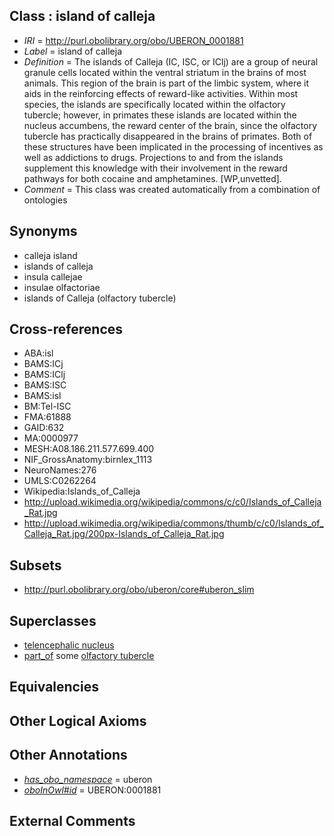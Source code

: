 
## Class : island of calleja

 * *IRI* = http://purl.obolibrary.org/obo/UBERON_0001881
 * *Label* = island of calleja
 * *Definition* = The islands of Calleja (IC, ISC, or IClj) are a group of neural granule cells located within the ventral striatum in the brains of most animals. This region of the brain is part of the limbic system, where it aids in the reinforcing effects of reward-like activities. Within most species, the islands are specifically located within the olfactory tubercle; however, in primates these islands are located within the nucleus accumbens, the reward center of the brain, since the olfactory tubercle has practically disappeared in the brains of primates. Both of these structures have been implicated in the processing of incentives as well as addictions to drugs. Projections to and from the islands supplement this knowledge with their involvement in the reward pathways for both cocaine and amphetamines. [WP,unvetted].
 * *Comment* = This class was created automatically from a combination of ontologies

## Synonyms

 * calleja island
 * islands of calleja
 * insula callejae
 * insulae olfactoriae
 * islands of Calleja (olfactory tubercle)

## Cross-references

 * ABA:isl
 * BAMS:ICj
 * BAMS:IClj
 * BAMS:ISC
 * BAMS:isl
 * BM:Tel-ISC
 * FMA:61888
 * GAID:632
 * MA:0000977
 * MESH:A08.186.211.577.699.400
 * NIF_GrossAnatomy:birnlex_1113
 * NeuroNames:276
 * UMLS:C0262264
 * Wikipedia:Islands_of_Calleja
 * http://upload.wikimedia.org/wikipedia/commons/c/c0/Islands_of_Calleja_Rat.jpg
 * http://upload.wikimedia.org/wikipedia/commons/thumb/c/c0/Islands_of_Calleja_Rat.jpg/200px-Islands_of_Calleja_Rat.jpg

## Subsets

 * http://purl.obolibrary.org/obo/uberon/core#uberon_slim

## Superclasses

 * [telencephalic nucleus](../../UBERON/63/UBERON_0009663.md)
 * [part_of](../../BFO/50/BFO_0000050.md) some [olfactory tubercle](../../UBERON/83/UBERON_0001883.md)

## Equivalencies


## Other Logical Axioms


## Other Annotations

 * *[has_obo_namespace](../../ce/oboInOwl#hasOBONamespace.md)* = uberon
 * *[oboInOwl#id](../../id/oboInOwl#id.md)* = UBERON:0001881

## External Comments

